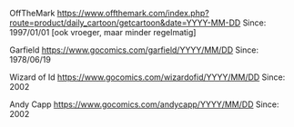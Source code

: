 
OffTheMark
https://www.offthemark.com/index.php?route=product/daily_cartoon/getcartoon&date=YYYY-MM-DD
Since: 1997/01/01 [ook vroeger, maar minder regelmatig]

Garfield
https://www.gocomics.com/garfield/YYYY/MM/DD
Since: 1978/06/19

Wizard of Id
https://www.gocomics.com/wizardofid/YYYY/MM/DD
Since: 2002

Andy Capp
https://www.gocomics.com/andycapp/YYYY/MM/DD
Since: 2002


